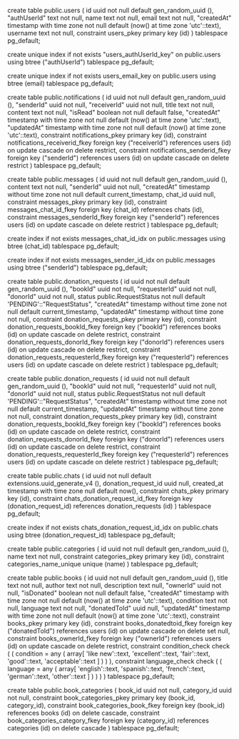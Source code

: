 create table
  public.users (
    id uuid not null default gen_random_uuid (),
    "authUserId" text not null,
    name text not null,
    email text not null,
    "createdAt" timestamp with time zone not null default (now() at time zone 'utc'::text),
    username text not null,
    constraint users_pkey primary key (id)
  ) tablespace pg_default;

create unique index if not exists "users_authUserId_key" on public.users using btree ("authUserId") tablespace pg_default;

create unique index if not exists users_email_key on public.users using btree (email) tablespace pg_default;

create table
  public.notifications (
    id uuid not null default gen_random_uuid (),
    "senderId" uuid not null,
    "receiverId" uuid not null,
    title text not null,
    content text not null,
    "isRead" boolean not null default false,
    "createdAt" timestamp with time zone not null default (now() at time zone 'utc'::text),
    "updatedAt" timestamp with time zone not null default (now() at time zone 'utc'::text),
    constraint notifications_pkey primary key (id),
    constraint notifications_receiverid_fkey foreign key ("receiverId") references users (id) on update cascade on delete restrict,
    constraint notifications_senderid_fkey foreign key ("senderId") references users (id) on update cascade on delete restrict
  ) tablespace pg_default;

  create table
  public.messages (
    id uuid not null default gen_random_uuid (),
    content text not null,
    "senderId" uuid not null,
    "createdAt" timestamp without time zone not null default current_timestamp,
    chat_id uuid null,
    constraint messages_pkey primary key (id),
    constraint messages_chat_id_fkey foreign key (chat_id) references chats (id),
    constraint messages_senderId_fkey foreign key ("senderId") references users (id) on update cascade on delete restrict
  ) tablespace pg_default;

create index if not exists messages_chat_id_idx on public.messages using btree (chat_id) tablespace pg_default;

create index if not exists messages_sender_id_idx on public.messages using btree ("senderId") tablespace pg_default;

create table
  public.donation_requests (
    id uuid not null default gen_random_uuid (),
    "bookId" uuid not null,
    "requesterId" uuid not null,
    "donorId" uuid not null,
    status public.RequestStatus not null default 'PENDING'::"RequestStatus",
    "createdAt" timestamp without time zone not null default current_timestamp,
    "updatedAt" timestamp without time zone not null,
    constraint donation_requests_pkey primary key (id),
    constraint donation_requests_bookId_fkey foreign key ("bookId") references books (id) on update cascade on delete restrict,
    constraint donation_requests_donorId_fkey foreign key ("donorId") references users (id) on update cascade on delete restrict,
    constraint donation_requests_requesterId_fkey foreign key ("requesterId") references users (id) on update cascade on delete restrict
  ) tablespace pg_default;

  create table
  public.donation_requests (
    id uuid not null default gen_random_uuid (),
    "bookId" uuid not null,
    "requesterId" uuid not null,
    "donorId" uuid not null,
    status public.RequestStatus not null default 'PENDING'::"RequestStatus",
    "createdAt" timestamp without time zone not null default current_timestamp,
    "updatedAt" timestamp without time zone not null,
    constraint donation_requests_pkey primary key (id),
    constraint donation_requests_bookId_fkey foreign key ("bookId") references books (id) on update cascade on delete restrict,
    constraint donation_requests_donorId_fkey foreign key ("donorId") references users (id) on update cascade on delete restrict,
    constraint donation_requests_requesterId_fkey foreign key ("requesterId") references users (id) on update cascade on delete restrict
  ) tablespace pg_default;

  create table
  public.chats (
    id uuid not null default extensions.uuid_generate_v4 (),
    donation_request_id uuid null,
    created_at timestamp with time zone null default now(),
    constraint chats_pkey primary key (id),
    constraint chats_donation_request_id_fkey foreign key (donation_request_id) references donation_requests (id)
  ) tablespace pg_default;

create index if not exists chats_donation_request_id_idx on public.chats using btree (donation_request_id) tablespace pg_default;

  create table
  public.categories (
    id uuid not null default gen_random_uuid (),
    name text not null,
    constraint categories_pkey primary key (id),
    constraint categories_name_unique unique (name)
  ) tablespace pg_default;

  create table
  public.books (
    id uuid not null default gen_random_uuid (),
    title text not null,
    author text not null,
    description text null,
    "ownerId" uuid not null,
    "isDonated" boolean not null default false,
    "createdAt" timestamp with time zone not null default (now() at time zone 'utc'::text),
    condition text not null,
    language text not null,
    "donatedToId" uuid null,
    "updatedAt" timestamp with time zone not null default (now() at time zone 'utc'::text),
    constraint books_pkey primary key (id),
    constraint books_donatedtoid_fkey foreign key ("donatedToId") references users (id) on update cascade on delete set null,
    constraint books_ownerId_fkey foreign key ("ownerId") references users (id) on update cascade on delete restrict,
    constraint condition_check check (
      (
        condition = any (
          array[
            'like new'::text,
            'excellent'::text,
            'fair'::text,
            'good'::text,
            'acceptable'::text
          ]
        )
      )
    ),
    constraint language_check check (
      (
        language = any (
          array[
            'english'::text,
            'spanish'::text,
            'french'::text,
            'german'::text,
            'other'::text
          ]
        )
      )
    )
  ) tablespace pg_default;

  create table
  public.book_categories (
    book_id uuid not null,
    category_id uuid not null,
    constraint book_categories_pkey primary key (book_id, category_id),
    constraint book_categories_book_fkey foreign key (book_id) references books (id) on delete cascade,
    constraint book_categories_category_fkey foreign key (category_id) references categories (id) on delete cascade
  ) tablespace pg_default;